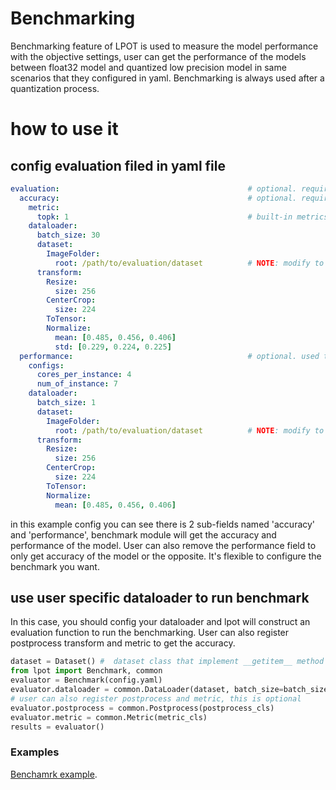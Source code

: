 Benchmarking
===============

Benchmarking feature of LPOT is used to measure the model performance with the objective settings, user can get the performance of the models between float32 model and quantized low precision model in same scenarios that they configured in yaml. Benchmarking is always used after a quantization process.

# how to use it
## config evaluation filed in yaml file

```yaml
evaluation:                                          # optional. required if user doesn't provide eval_func in lpot.Quantization.
  accuracy:                                          # optional. required if user doesn't provide eval_func in lpot.Quantization.
    metric:
      topk: 1                                        # built-in metrics are topk, map, f1, allow user to register new metric.
    dataloader:
      batch_size: 30
      dataset:
        ImageFolder:
          root: /path/to/evaluation/dataset          # NOTE: modify to evaluation dataset location if needed
      transform:
        Resize:
          size: 256
        CenterCrop:
          size: 224
        ToTensor:
        Normalize:
          mean: [0.485, 0.456, 0.406]
          std: [0.229, 0.224, 0.225]
  performance:                                       # optional. used to benchmark performance of passing model.
    configs:
      cores_per_instance: 4
      num_of_instance: 7
    dataloader:
      batch_size: 1
      dataset:
        ImageFolder:
          root: /path/to/evaluation/dataset          # NOTE: modify to evaluation dataset location if needed
      transform:
        Resize:
          size: 256
        CenterCrop:
          size: 224
        ToTensor:
        Normalize:
          mean: [0.485, 0.456, 0.406]
```

in this example config you can see there is 2 sub-fields named 'accuracy' and 'performance', benchmark module will get the accuracy and performance of the model. User can also remove the performance field to only get accuracy of the model or the opposite. It's flexible to configure the benchmark you want.

## use user specific dataloader to run benchmark

In this case, you should config your dataloader and lpot will construct an evaluation function to run the benchmarking. User can also register postprocess transform and metric to get the accuracy.

```python
dataset = Dataset() #  dataset class that implement __getitem__ method or __iter__ method
from lpot import Benchmark, common
evaluator = Benchmark(config.yaml)
evaluator.dataloader = common.DataLoader(dataset, batch_size=batch_size)
# user can also register postprocess and metric, this is optional
evaluator.postprocess = common.Postprocess(postprocess_cls)
evaluator.metric = common.Metric(metric_cls)
results = evaluator()

```

### Examples

[Benchamrk example](../examples/tensorflow/image_recognition/run_benchmark.sh).

